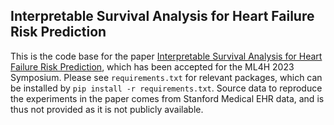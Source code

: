 ## Interpretable Survival Analysis for Heart Failure Risk Prediction

This is the code base for the paper [Interpretable Survival Analysis for Heart Failure Risk Prediction](https://arxiv.org/pdf/2310.15472.pdf), which has been accepted for the ML4H 2023 Symposium. Please see `requirements.txt` for relevant packages, which can be installed by `pip install -r requirements.txt`. Source data to reproduce the experiments in the paper comes from Stanford Medical EHR data, and is thus not provided as it is not publicly available.
